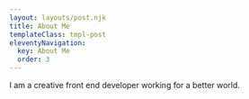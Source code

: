 ```yaml
---
layout: layouts/post.njk
title: About Me
templateClass: tmpl-post
eleventyNavigation:
  key: About Me
  order: 3
---
```


I am a creative front end developer working for a better world.
